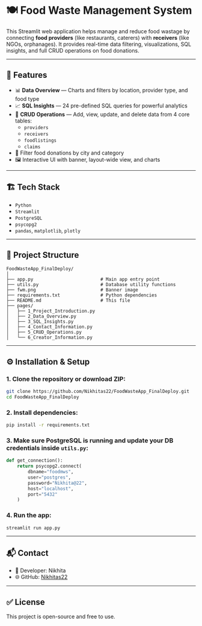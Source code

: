 
# 🍽️ Food Waste Management System

This Streamlit web application helps manage and reduce food wastage by connecting **food providers** (like restaurants, caterers) with **receivers** (like NGOs, orphanages). It provides real-time data filtering, visualizations, SQL insights, and full CRUD operations on food donations.

---

## 🚀 Features

- 📊 **Data Overview** — Charts and filters by location, provider type, and food type
- 📈 **SQL Insights** — 24 pre-defined SQL queries for powerful analytics
- 🧾 **CRUD Operations** — Add, view, update, and delete data from 4 core tables:
  - `providers`
  - `receivers`
  - `foodlistings`
  - `claims`
- 📍 Filter food donations by city and category
- 🖼️ Interactive UI with banner, layout-wide view, and charts

---

## 🏗️ Tech Stack

- `Python`
- `Streamlit`
- `PostgreSQL`
- `psycopg2`
- `pandas`, `matplotlib`, `plotly`

---

## 📁 Project Structure

```
FoodWasteApp_FinalDeploy/
│
├── app.py                         # Main app entry point
├── utils.py                       # Database utility functions
├── fwm.png                        # Banner image
├── requirements.txt               # Python dependencies
├── README.md                      # This file
├── pages/
│   ├── 1_Project_Introduction.py
│   ├── 2_Data_Overview.py
│   ├── 3_SQL_Insights.py
│   ├── 4_Contact_Information.py
│   ├── 5_CRUD_Operations.py
│   └── 6_Creator_Information.py
```

---

## ⚙️ Installation & Setup

### 1. Clone the repository or download ZIP:

```bash
git clone https://github.com/Nikhitas22/FoodWasteApp_FinalDeploy.git
cd FoodWasteApp_FinalDeploy
```

### 2. Install dependencies:

```bash
pip install -r requirements.txt
```

### 3. Make sure PostgreSQL is running and update your DB credentials inside `utils.py`:

```python
def get_connection():
    return psycopg2.connect(
        dbname="foodmws",
        user="postgres",
        password="Nikhita@22",
        host="localhost",
        port="5432"
    )
```

### 4. Run the app:

```bash
streamlit run app.py
```

---

## 📬 Contact

- 👩 Developer: Nikhita
- 🌐 GitHub: [Nikhitas22](https://github.com/Nikhitas22)

---

## ✅ License

This project is open-source and free to use.
